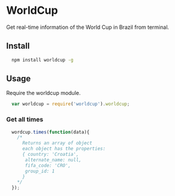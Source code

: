 WorldCup
===================
Get real-time information of the World Cup in Brazil from terminal.

## Install
```sh
  npm install worldcup -g
```

## Usage
Require the worldcup module.
```js
  var worldcup = require('worldcup').worldcup;
```

### Get all times
```js
  wordcup.times(function(data){
    /*
      Returns an array of object
      each object has the properties:
      { country: 'Croatia',
       alternate_name: null,
       fifa_code: 'CRO',
       group_id: 1
      }
    */
  });
```


